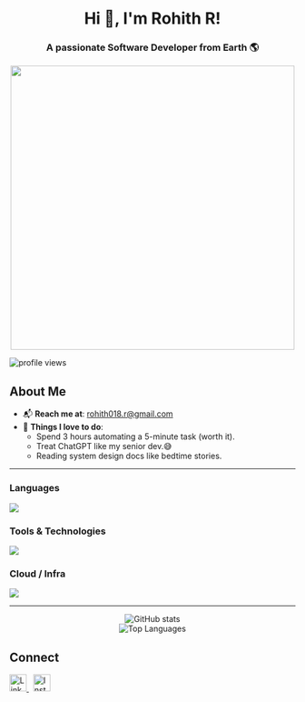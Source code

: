 <h1 align="center">Hi 👋, I'm Rohith R!</h1>
<h3 align="center">A passionate Software Developer from Earth 🌎</h3>

<p align="center">
  <img src="https://user-images.githubusercontent.com/74038190/225813708-98b745f2-7d22-48cf-9150-083f1b00d6c9.gif" width="500">
</p>

<p align="left">
  <img src="https://komarev.com/ghpvc/?username=rohithr018&style=flat-square&color=blue" alt="profile views" />
</p>

<h2><strong>About Me</strong></h2>

- 📬 **Reach me at**: [rohith018.r@gmail.com](mailto:rohith018.r@gmail.com)  
- 🧠 **Things I love to do**:  
  <ul>
    <li>Spend 3 hours automating a 5-minute task (worth it).</li>
    <li>Treat ChatGPT like my senior dev.😅 </li>
    <li>Reading system design docs like bedtime stories.</li>
  </ul>

---

<h3><strong>Languages</strong></h3>
<p align="left">
  <a href="https://skillicons.dev">
    <img src="https://skillicons.dev/icons?i=c,cpp,java,py,html,css,js" />
  </a>
</p>

<h3><strong>Tools & Technologies</strong></h3>
<p align="left">
  <a href="https://skillicons.dev">
    <img src="https://skillicons.dev/icons?i=mongodb,express,react,nodejs,postgres,mysql,redis,docker,git,github,kafka,jenkins&perline=7" />
  </a>
</p>

<h3><strong>Cloud / Infra</strong></h3>
<p align="left">
  <a href="https://skillicons.dev">
    <img src="https://skillicons.dev/icons?i=aws,terraform,ansible,docker,kubernetes" />
  </a>
</p>

---

<p align="center">
  <img src="https://github-readme-stats.vercel.app/api?username=rohithr018&show_icons=true&theme=tokyonight" alt="GitHub stats" />
  <br />
  <img src="https://github-readme-stats.vercel.app/api/top-langs/?username=rohithr018&layout=compact&theme=tokyonight" alt="Top Languages" />
</p>

<h2><strong>Connect</strong></h2>

<p align="left">
  <a href="https://www.linkedin.com/in/rohithr1809/" target="_blank">
    <img src="https://cdn.jsdelivr.net/gh/devicons/devicon/icons/linkedin/linkedin-original.svg" height="30" alt="LinkedIn" />
  </a>
  &nbsp;
  <a href="https://www.instagram.com/__rohith18/" target="_blank">
    <img src="https://cdn-icons-png.flaticon.com/512/2111/2111463.png" height="30" alt="Instagram" />
  </a>
</p>

